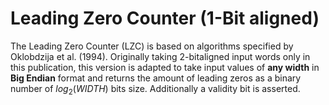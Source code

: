 # Leading Zero Counter (1-Bit aligned)
The Leading Zero Counter (LZC) is based on algorithms specified by Oklobdzija et al. (1994).
Originally taking 2-bitaligned input words only in this publication, this version is adapted to take input values of **any width**  in **Big Endian** format and returns the amount of leading zeros as a binary number of $log_{2}(WIDTH)$ bits size. Additionally a validity bit is asserted.